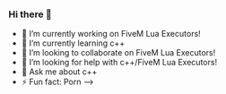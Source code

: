 ### Hi there 👋

- 🔭 I’m currently working on FiveM Lua Executors!
- 🌱 I’m currently learning c++
- 👯 I’m looking to collaborate on FiveM Lua Executors!
- 🤔 I’m looking for help with c++/FiveM Lua Executors!
- 💬 Ask me about c++
- ⚡ Fun fact: Porn
-->
